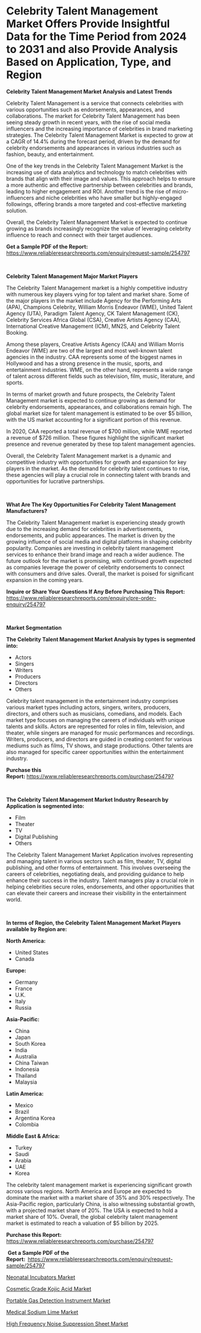 <p><h1>Celebrity Talent Management Market Offers Provide Insightful Data for the Time Period from 2024 to 2031 and also Provide Analysis Based on Application, Type, and Region</h1></p><p><strong>Celebrity Talent Management Market Analysis and Latest Trends</strong></p>
<p><p>Celebrity Talent Management is a service that connects celebrities with various opportunities such as endorsements, appearances, and collaborations. The market for Celebrity Talent Management has been seeing steady growth in recent years, with the rise of social media influencers and the increasing importance of celebrities in brand marketing strategies. The Celebrity Talent Management Market is expected to grow at a CAGR of 14.4% during the forecast period, driven by the demand for celebrity endorsements and appearances in various industries such as fashion, beauty, and entertainment.</p><p>One of the key trends in the Celebrity Talent Management Market is the increasing use of data analytics and technology to match celebrities with brands that align with their image and values. This approach helps to ensure a more authentic and effective partnership between celebrities and brands, leading to higher engagement and ROI. Another trend is the rise of micro-influencers and niche celebrities who have smaller but highly-engaged followings, offering brands a more targeted and cost-effective marketing solution.</p><p>Overall, the Celebrity Talent Management Market is expected to continue growing as brands increasingly recognize the value of leveraging celebrity influence to reach and connect with their target audiences.</p></p>
<p><strong>Get a Sample PDF of the Report:&nbsp;</strong> <a href="https://www.reliableresearchreports.com/enquiry/request-sample/254797">https://www.reliableresearchreports.com/enquiry/request-sample/254797</a></p>
<p>&nbsp;</p>
<p><strong>Celebrity Talent Management Major Market Players</strong></p>
<p><p>The Celebrity Talent Management market is a highly competitive industry with numerous key players vying for top talent and market share. Some of the major players in the market include Agency for the Performing Arts (APA), Champions Celebrity, William Morris Endeavor (WME), United Talent Agency (UTA), Paradigm Talent Agency, CK Talent Management (CK), Celebrity Services Africa Global (CSA), Creative Artists Agency (CAA), International Creative Management (ICM), MN2S, and Celebrity Talent Booking.</p><p>Among these players, Creative Artists Agency (CAA) and William Morris Endeavor (WME) are two of the largest and most well-known talent agencies in the industry. CAA represents some of the biggest names in Hollywood and has a strong presence in the music, sports, and entertainment industries. WME, on the other hand, represents a wide range of talent across different fields such as television, film, music, literature, and sports.</p><p>In terms of market growth and future prospects, the Celebrity Talent Management market is expected to continue growing as demand for celebrity endorsements, appearances, and collaborations remain high. The global market size for talent management is estimated to be over $5 billion, with the US market accounting for a significant portion of this revenue.</p><p>In 2020, CAA reported a total revenue of $700 million, while WME reported a revenue of $726 million. These figures highlight the significant market presence and revenue generated by these top talent management agencies.</p><p>Overall, the Celebrity Talent Management market is a dynamic and competitive industry with opportunities for growth and expansion for key players in the market. As the demand for celebrity talent continues to rise, these agencies will play a crucial role in connecting talent with brands and opportunities for lucrative partnerships.</p></p>
<p>&nbsp;</p>
<p><strong>What Are The Key Opportunities For Celebrity Talent Management Manufacturers?</strong></p>
<p><p>The Celebrity Talent Management market is experiencing steady growth due to the increasing demand for celebrities in advertisements, endorsements, and public appearances. The market is driven by the growing influence of social media and digital platforms in shaping celebrity popularity. Companies are investing in celebrity talent management services to enhance their brand image and reach a wider audience. The future outlook for the market is promising, with continued growth expected as companies leverage the power of celebrity endorsements to connect with consumers and drive sales. Overall, the market is poised for significant expansion in the coming years.</p></p>
<p><strong>Inquire or Share Your Questions If Any Before Purchasing This Report:</strong> <a href="https://www.reliableresearchreports.com/enquiry/pre-order-enquiry/254797">https://www.reliableresearchreports.com/enquiry/pre-order-enquiry/254797</a></p>
<p>&nbsp;</p>
<p><strong>Market Segmentation</strong></p>
<p><strong>The Celebrity Talent Management Market Analysis by types is segmented into:</strong></p>
<p><ul><li>Actors</li><li>Singers</li><li>Writers</li><li>Producers</li><li>Directors</li><li>Others</li></ul></p>
<p><p>Celebrity talent management in the entertainment industry comprises various market types including actors, singers, writers, producers, directors, and others such as musicians, comedians, and models. Each market type focuses on managing the careers of individuals with unique talents and skills. Actors are represented for roles in film, television, and theater, while singers are managed for music performances and recordings. Writers, producers, and directors are guided in creating content for various mediums such as films, TV shows, and stage productions. Other talents are also managed for specific career opportunities within the entertainment industry.</p></p>
<p><strong>Purchase this Report:&nbsp;</strong><a href="https://www.reliableresearchreports.com/purchase/254797">https://www.reliableresearchreports.com/purchase/254797</a></p>
<p>&nbsp;</p>
<p><strong>The Celebrity Talent Management Market Industry Research by Application is segmented into:</strong></p>
<p><ul><li>Film</li><li>Theater</li><li>TV</li><li>Digital Publishing</li><li>Others</li></ul></p>
<p><p>The Celebrity Talent Management Market Application involves representing and managing talent in various sectors such as film, theater, TV, digital publishing, and other forms of entertainment. This involves overseeing the careers of celebrities, negotiating deals, and providing guidance to help enhance their success in the industry. Talent managers play a crucial role in helping celebrities secure roles, endorsements, and other opportunities that can elevate their careers and increase their visibility in the entertainment world.</p></p>
<p>&nbsp;</p>
<p><strong>In terms of Region, the Celebrity Talent Management Market Players available by Region are:</strong></p>
<p>
    <p> <strong> North America: </strong>
        <ul>
            <li>United States</li>
            <li>Canada</li>
        </ul>
        </p> 
    <p> <strong> Europe: </strong>
        <ul>
            <li>Germany</li>
            <li>France</li>
            <li>U.K.</li>
            <li>Italy</li>
            <li>Russia</li>
        </ul>
        </p> 
    <p> <strong> Asia-Pacific: </strong>
        <ul>
            <li>China</li>
            <li>Japan</li>
            <li>South Korea</li>
            <li>India</li>
            <li>Australia</li>
            <li>China Taiwan</li>
            <li>Indonesia</li>
            <li>Thailand</li>
            <li>Malaysia</li>
        </ul>
        </p> 
    <p> <strong> Latin America: </strong>
        <ul>
            <li>Mexico</li>
            <li>Brazil</li>
            <li>Argentina Korea</li>
            <li>Colombia</li>
        </ul>
        </p> 
    <p> <strong> Middle East & Africa: </strong>
        <ul>
            <li>Turkey</li>
            <li>Saudi</li>
            <li>Arabia</li>
            <li>UAE</li>
            <li>Korea</li>
        </ul>
    </p>
    </p>
<p><p>The celebrity talent management market is experiencing significant growth across various regions. North America and Europe are expected to dominate the market with a market share of 35% and 30% respectively. The Asia-Pacific region, particularly China, is also witnessing substantial growth, with a projected market share of 20%. The USA is expected to hold a market share of 10%. Overall, the global celebrity talent management market is estimated to reach a valuation of $5 billion by 2025.</p></p>
<p><strong>Purchase this Report: </strong><a href="https://www.reliableresearchreports.com/purchase/254797">https://www.reliableresearchreports.com/purchase/254797</a></p>
<p>&nbsp;<strong>Get a Sample PDF of the Report:&nbsp;&nbsp;</strong><a href="https://www.reliableresearchreports.com/enquiry/request-sample/254797">https://www.reliableresearchreports.com/enquiry/request-sample/254797</a></p>
<p><strong></strong></p>
<p><p><a href="https://cautious-neon-760.notion.site/Neonatal-Incubators-Market-Provides-Detailed-Segmentation-of-this-Market-based-on-Type-Application--d7900ae83eb5495abbf24583df8c53ea">Neonatal Incubators Market</a></p><p><a href="https://view.publitas.com/reportprime-1/cosmetic-grade-kojic-acid-market-size-and-growth-market-segmentation-regional-and-country-breakdowns-and-market-trends-for-period-from-2024-2031/">Cosmetic Grade Kojic Acid Market</a></p><p><a href="https://frill-swim-3cd.notion.site/Portable-Gas-Detection-Instrument-Market-Research-Report-Provides-thorough-Industry-Overview-which--8123822de191426d8093d440b2e43faf">Portable Gas Detection Instrument Market</a></p><p><a href="https://gentle-editor-9db.notion.site/Medical-Sodium-Lime-Market-Size-Focuses-on-Market-Dynamics-In-Depth-Analysis-and-Future-Projections-ae6c1fad235c4ca3adfdb51121ae0acb">Medical Sodium Lime Market</a></p><p><a href="https://view.publitas.com/reportprime-1/high-frequency-noise-suppression-sheet-market-offers-provide-insightful-data-for-the-time-period-from-2024-to-2031-and-also-provide-analysis-based-on-application-type-and-region/">High Frequency Noise Suppression Sheet Market</a></p></p>